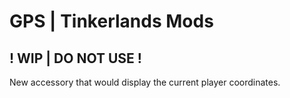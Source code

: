 # GPS | Tinkerlands Mods

## ! WIP | DO NOT USE !

New accessory that would display the current player coordinates.
